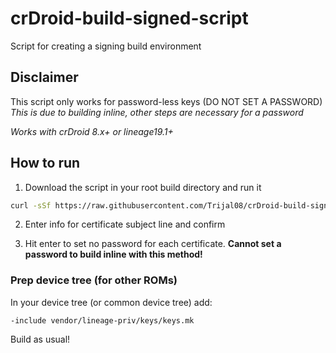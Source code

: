 # crDroid-build-signed-script
Script for creating a signing build environment

## Disclaimer
This script only works for password-less keys (DO NOT SET A PASSWORD) *This is due to building inline, other steps are necessary for a password*

*Works with crDroid 8.x+ or lineage19.1+*

## How to run
1. Download the script in your root build directory and run it

```bash
curl -sSf https://raw.githubusercontent.com/Trijal08/crDroid-build-signed-script-auto/main/create-signed-env.sh
```

2. Enter info for certificate subject line and confirm

3. Hit enter to set no password for each certificate. **Cannot set a password to build inline with this method!**

### Prep device tree (for other ROMs)
In your device tree (or common device tree) add:

`-include vendor/lineage-priv/keys/keys.mk`

Build as usual!

